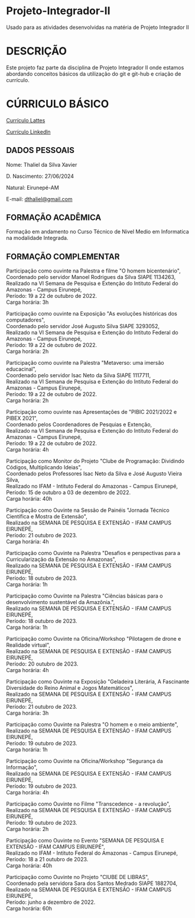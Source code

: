 # Projeto-Integrador-II
Usado para as atividades desenvolvidas na matéria de Projeto Integrador II

# DESCRIÇÃO

Este projeto faz parte da disciplina de Projeto Integrador II onde estamos abordando conceitos básicos da utilização do git e git-hub e criação de currículo.

# CÚRRICULO BÁSICO

[Currículo Lattes](http://lattes.cnpq.br/8952263597978682)

[Currículo Linkedln](www.linkedin.com/in/thaliel-da-silva-xavier-7307052bb)

## DADOS PESSOAIS

Nome: Thaliel da Silva Xavier 

D. Nascimento: 27/06/2024 

Natural: Eirunepé-AM 

E-mail: dthaliel@gmail.com 

## FORMAÇÃO ACADÊMICA

Formação em andamento no Curso Técnico de Nivel Medio em Informatica na modalidade Integrada.

## FORMAÇÃO COMPLEMENTAR

Participação como ouvinte na Palestra e filme "O homem bicentenário",\
Coordenado pelo servidor Manoel Rodrigues da Silva SIAPE 1134263,\
Realizado na VI Semana de Pesquisa e Extenção do Intituto Federal do Amazonas - Campus Eirunepé,\
Período: 19 a 22 de outubro de 2022.\
Carga horária: 3h

Participação como ouvinte na Exposição "As evoluções históricas dos computadores",\
Coordenado pelo servidor José Augusto Silva SIAPE 3293052,\
Realizado na VI Semana de Pesquisa e Extenção do Intituto Federal do Amazonas - Campus Eirunepé,\
Período: 19 a 22 de outubro de 2022.\
Carga horária: 2h

Participação como ouvinte na Palestra "Metaverso: uma imersão educacinal",\
Coordenado pelo servidor Isac Neto da Silva SIAPE 1117711,\
Realizado na VI Semana de Pesquisa e Extenção do Intituto Federal do Amazonas - Campus Eirunepé,\
Período: 19 a 22 de outubro de 2022.\
Carga horária: 2h

Participação como ouvinte nas Apresentações de "PIBIC 2021/2022 e PIBEX 2021", \
Coordenado pelos Coordenadores de Pesquias e Extenção, \
Realizado na VI Semana de Pesquisa e Extenção do Intituto Federal do Amazonas - Campus Eirunepé, \
Período: 19 a 22 de outubro de 2022.\
Carga horária: 4h

Participação como Monitor do Projeto "Clube de Programação: Dividindo Códigos, Multiplicando Ideias",\
Coordenado pelos Professores Isac Neto da Silva e José Augusto Vieira Silva,\
Realizado no IFAM - Intituto Federal do Amazonas - Campus Eirunepé,\
Período: 15 de outubro a 03 de dezembro de 2022.\
Carga horária: 40h

Participação como Ouvinte na Sessão de Painéis "Jornada Técnico Científica e Mostra de Extensão",\
Realizado na SEMANA DE PESQUISA E EXTENSÃO - IFAM CAMPUS EIRUNEPÉ,\
Período: 21 outubro de 2023.\
Carga horária: 4h

Participação como Ouvinte na Palestra "Desafios e perspectivas para a Curricularização da Extensão no Amazonas",\
Realizado na SEMANA DE PESQUISA E EXTENSÃO - IFAM CAMPUS EIRUNEPÉ,\
Período: 18 outubro de 2023.\
Carga horária: 1h

Participação como Ouvinte na Palestra "Ciências básicas para o desenvolvimento sustentável da Amazônia.",\
Realizado na SEMANA DE PESQUISA E EXTENSÃO - IFAM CAMPUS EIRUNEPÉ,\
Período: 18 outubro de 2023.\
Carga horária: 1h

Participação como Ouvinte na Oficina/Workshop "Pilotagem de drone e Realidade virtual",\
Realizado na SEMANA DE PESQUISA E EXTENSÃO - IFAM CAMPUS EIRUNEPÉ,\
Período: 20 outubro de 2023.\
Carga horária: 4h

Participação como Ouvinte na Exposição "Geladeira Literária, A Fascinante Diversidade do Reino Animal e Jogos Matemáticos",\
Realizado na SEMANA DE PESQUISA E EXTENSÃO - IFAM CAMPUS EIRUNEPÉ,\
Período: 21 outubro de 2023.\
Carga horária: 3h

Participação como Ouvinte na Palestra "O homem e o meio ambiente",\
Realizado na SEMANA DE PESQUISA E EXTENSÃO - IFAM CAMPUS EIRUNEPÉ,\
Período: 19 outubro de 2023.\
Carga horária: 1h

Participação como Ouvinte na Oficina/Workshop "Segurança da Informação",\
Realizado na SEMANA DE PESQUISA E EXTENSÃO - IFAM CAMPUS EIRUNEPÉ,\
Período: 19 outubro de 2023.\
Carga horária: 4h

Participação como Ouvinte no Filme "Transcedence - a revolução",\
Realizado na SEMANA DE PESQUISA E EXTENSÃO - IFAM CAMPUS EIRUNEPÉ,\
Período: 19 outubro de 2023.\
Carga horária: 2h

Participação como Ouvinte no Evento "SEMANA DE PESQUISA E EXTENSÃO - IFAM CAMPUS EIRUNEPÉ",\
Realizado no IFAM - Intituto Federal do Amazonas - Campus Eirunepé,\
Período: 18 a 21 outubro de 2023.\
Carga horária: 40h

Participação como Ouvinte no Projeto "ClUBE DE LIBRAS",\
Coordenado pela servidora Sara dos Santos Medrado SIAPE 1882704,\
Realizado na SEMANA DE PESQUISA E EXTENSÃO - IFAM CAMPUS EIRUNEPÉ,\
Período: junho a dezembro de 2022.\
Carga horária: 60h
